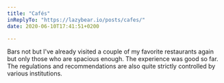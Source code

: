 ```yaml
---
title: "Cafés"
inReplyTo: "https://lazybear.io/posts/cafes/"
date: 2020-06-10T17:41:51+0200

---
```

Bars not but I've already visited a couple of my favorite restaurants again but only those who are spacious enough. The experience was good so far. The regulations and recommendations are also quite strictly controlled by various institutions.